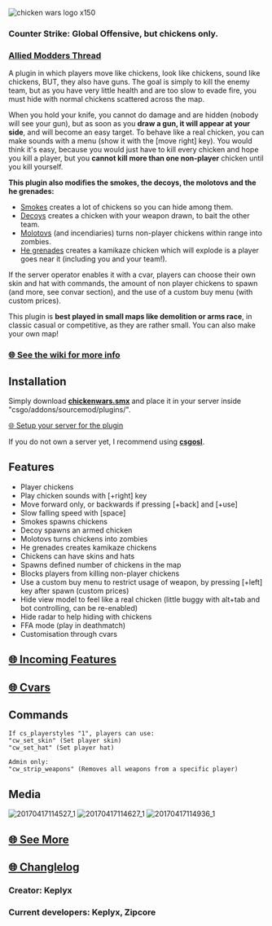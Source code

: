 ![chicken wars logo x150](https://cloud.githubusercontent.com/assets/23726131/25303338/cd6c64e2-2750-11e7-8890-daa6a24b3229.png)

### Counter Strike: Global Offensive, but chickens only.

### [Allied Modders Thread](https://forums.alliedmods.net/showthread.php?t=296290)

A plugin in which players move like chickens, look like chickens, sound like chickens, BUT, they also have guns.
The goal is simply to kill the enemy team, but as you have very little health and are too slow to evade fire, you must hide with normal chickens scattered across the map.

When you hold your knife, you cannot do damage and are hidden (nobody will see your gun), but as soon as you **draw a gun, it will appear at your side**, and will become an easy target. To behave like a real chicken, you can make sounds with a menu (show it with the [move right] key).
You would think it's easy, because you would just have to kill every chicken and hope you kill a player, but you **cannot kill more than one non-player** chicken until you kill yourself.

**This plugin also modifies the smokes, the decoys, the molotovs and the he grenades:**
* [Smokes](http://i.imgur.com/czW5vcF.gifv) creates a lot of chickens so you can hide among them.
* [Decoys](http://i.imgur.com/6Z4uDQJ.gifv) creates a chicken with your weapon drawn, to bait the other team.
* [Molotovs](http://i.imgur.com/xyJFF92.gifv) (and incendiaries) turns non-player chickens within range into zombies.
* [He grenades](http://i.imgur.com/qjlB7Wv.gifv) creates a kamikaze chicken which will explode is a player goes near it (including you and your team!).

If the server operator enables it with a cvar, players can choose their own skin and hat with commands, the amount of non player chickens to spawn (and more, see convar section), and the use of a custom buy menu (with custom prices).

This plugin is **best played in small maps like demolition or arms race**, in classic casual or competitive, as they are rather small. You can also make your own map!


### [:globe_with_meridians: See the wiki for more info](https://github.com/Keplyx/chickenwars/wiki)

## Installation

Simply download **[chickenwars.smx](https://github.com/Keplyx/chickenwars/raw/master/chickenwars.smx)** and place it in your server inside "csgo/addons/sourcemod/plugins/".

[:globe_with_meridians: Setup your server for the plugin](https://github.com/Keplyx/chickenwars/wiki/Setup-your-server)

If you do not own a server yet, I recommend using **[csgosl](https://github.com/lenosisnickerboa/csgosl)**.

## Features

   * Player chickens
   * Play chicken sounds with [+right] key
   * Move forward only, or backwards if pressing [+back] and [+use]
   * Slow falling speed with [space]
   * Smokes spawns chickens
   * Decoy spawns an armed chicken
   * Molotovs turns chickens into zombies
   * He grenades creates kamikaze chickens
   * Chickens can have skins and hats
   * Spawns defined number of chickens in the map
   * Blocks players from killing non-player chickens
   * Use a custom buy menu to restrict usage of weapon, by pressing [+left] key after spawn (custom prices)
   * Hide view model to feel like a real chicken (little buggy with alt+tab and bot controlling, can be re-enabled)
   * Hide radar to help hiding with chickens
   * FFA mode (play in deathmatch)
   * Customisation through cvars

## [:globe_with_meridians: Incoming Features](https://github.com/Keplyx/chickenwars/issues/1)


## [:globe_with_meridians: Cvars](https://github.com/Keplyx/chickenwars/blob/master/chickenwars.cfg)

## Commands



    If cs_playerstyles "1", players can use:
    "cw_set_skin" (Set player skin)
    "cw_set_hat" (Set player hat)

    Admin only:
    "cw_strip_weapons" (Removes all weapons from a specific player)

## Media

![20170417114527_1](https://cloud.githubusercontent.com/assets/23726131/25240615/93b86fb0-25f3-11e7-81b3-f5cbc9b34b3e.jpg)
![20170417114627_1](https://cloud.githubusercontent.com/assets/23726131/25240660/b1216458-25f3-11e7-8159-e830601399e7.jpg)
![20170417114936_1](https://cloud.githubusercontent.com/assets/23726131/25240671/bb424ace-25f3-11e7-983b-57f50e1cc7d4.jpg)

## [:globe_with_meridians: See More](https://github.com/Keplyx/chickenwars/wiki/Gallery)

## [:globe_with_meridians: Changlelog](https://github.com/Keplyx/chickenwars/blob/master/Changlelog.md)

### Creator: Keplyx
### Current developers: Keplyx, Zipcore
